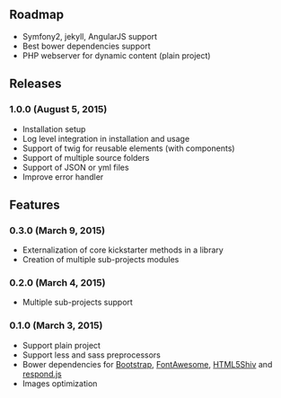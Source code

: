 ## Roadmap 

 * Symfony2, jekyll, AngularJS support
 * Best bower dependencies support
 * PHP webserver for dynamic content (plain project)

## Releases

### 1.0.0 (August 5, 2015)

  * Installation setup
  * Log level integration in installation and usage
  * Support of twig for reusable elements (with components)
  * Support of multiple source folders
  * Support of JSON or yml files
  * Improve error handler

## Features

### 0.3.0 (March 9, 2015)

  * Externalization of core kickstarter methods in a library
  * Creation of multiple sub-projects modules

### 0.2.0 (March 4, 2015)

  * Multiple sub-projects support

### 0.1.0 (March 3, 2015)

 * Support plain project
 * Support less and sass preprocessors
 * Bower dependencies for [Bootstrap](http://getbootstrap.com/), [FontAwesome](fortawesome.github.io/Font-Awesome/icons/), [HTML5Shiv](https://github.com/aFarkas/html5shiv) and [respond.js](https://github.com/scottjehl/Respond)
 * Images optimization
